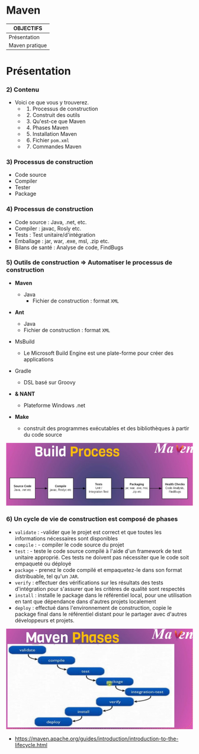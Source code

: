 # Maven

|OBJECTIFS|
|---------|
|Présentation|
|Maven pratique|

# Présentation 



### 2) Contenu
+ Voici ce que vous y trouverez.
  + 1. Processus de construction
  + 2. Construit des outils
  + 3. Qu'est-ce que Maven
  + 4. Phases Maven
  + 5. Installation Maven
  + 6. Fichier `pom.xml`
  + 7. Commandes Maven

### 3) Processus de construction
+ Code source
+ Compiler
+ Tester
+ Package

### 4) Processus de construction
+ Code source : Java, .net, etc.
+ Compiler : javac, Rosly etc.
+ Tests : Test unitaire/d'intégration
+ Emballage : jar, war, .exe, msl, .zip etc.
+ Bilans de santé : Analyse de code, FindBugs

### 5) Outils de construction => Automatiser le processus de construction

+ **Maven**
  + Java
    + Fichier de construction : format `XML` 

+ **Ant**
  + Java
   + Fichier de construction : format `XML`

+ MsBuild
  + Le Microsoft Build Engine est une plate-forme pour créer des applications

+ Gradle
  + DSL basé sur Groovy

+ **& NANT**
  + Plateforme Windows .net

+ **Make**
  + construit des programmes exécutables et des bibliothèques à partir du code source

![Outils de Construction](images/image1.jpeg)

### 6) Un cycle de vie de construction est composé de phases

+ `validate` : -valider que le projet est correct et que toutes les informations nécessaires sont disponibles
+ `compile` : - compiler le code source du projet
+ `test` : - teste le code source compilé à l'aide d'un framework de test unitaire approprié. Ces tests ne doivent pas nécessiter que le code soit empaqueté ou déployé
+ `package` - prenez le code compilé et empaquetez-le dans son format distribuable, tel qu'un `JAR`.
+ `verify` : effectuer des vérifications sur les résultats des tests d'intégration pour s'assurer que les critères de qualité sont respectés
+ `install` : installe le package dans le référentiel local, pour une utilisation en tant que dépendance dans d'autres projets localement
+ `deploy` : effectué dans l'environnement de construction, copie le package final dans le référentiel distant pour le partager avec d'autres développeurs et projets.

![Cycle de Vie Maven](images/image2.jpeg)

  + https://maven.apache.org/guides/introduction/introduction-to-the-lifecycle.html